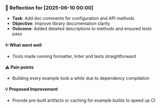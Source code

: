 ### :book: Reflection for [2025-06-10 00:00]
  - **Task**: Add doc comments for configuration and API methods
  - **Objective**: Improve library documentation clarity
  - **Outcome**: Added detailed descriptions to methods and ensured tests pass

#### :sparkles: What went well
  - Tools made running formatter, linter and tests straightforward

#### :warning: Pain points
  - Building every example took a while due to dependency compilation

#### :bulb: Proposed Improvement
  - Provide pre-built artifacts or caching for example builds to speed up CI
